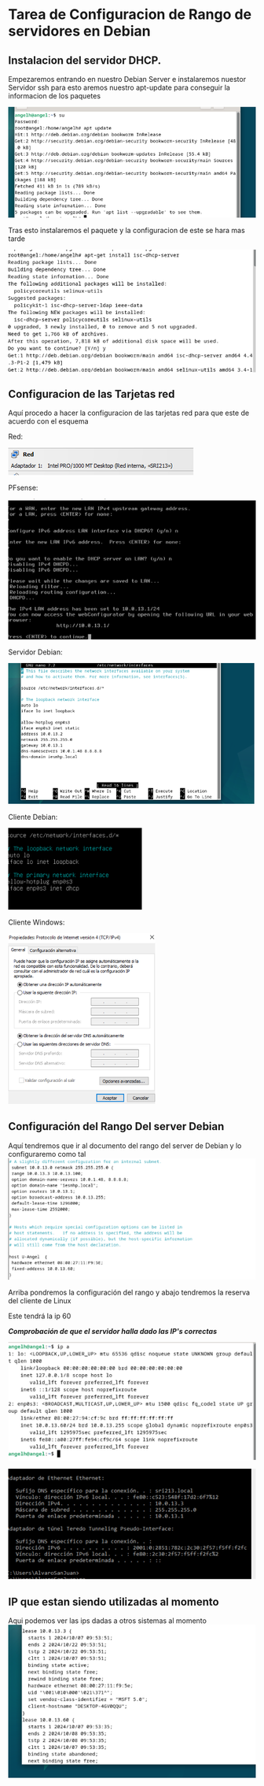 
# Tarea de Configuracion de Rango de servidores en Debian

##  Instalacion del servidor DHCP. 
Empezaremos entrando en nuestro Debian Server e instalaremos nuestor Servidor ssh 
para esto aremos nuestro apt-update para conseguir la informacion de los paquetes 

![Imagen realizada masTarde.1](https://github.com/HerreraAngel/RSI/blob/main/TAREA2/IMGS/SIR%201%20UPDATE.PNG)

Tras esto instalaremos el paquete y la configuracion de este se hara mas tarde

![Imagen realizada masTarde.2](https://github.com/HerreraAngel/RSI/blob/main/TAREA2/IMGS/Sir%202.PNG)



## Configuracion de las Tarjetas red 
Aquí procedo a hacer la configuracion de las tarjetas red para que este de acuerdo con el esquema 

Red:

![1](https://github.com/HerreraAngel/RSI/blob/main/TAREA2/IMGS/1.png)

PFsense:

![2](https://github.com/HerreraAngel/RSI/blob/main/TAREA2/IMGS/2.png)

Servidor Debian:

![3](https://github.com/HerreraAngel/RSI/blob/main/TAREA2/IMGS/3.png)

Cliente Debian:

![4](https://github.com/HerreraAngel/RSI/blob/main/TAREA2/IMGS/4.png)

Cliente Windows:

![5](https://github.com/HerreraAngel/RSI/blob/main/TAREA2/IMGS/5.png)


## Configuración del Rango Del server Debian
Aquí tendremos que ir al documento del rango del server de Debian
y lo configuraremo como tal 
![6](https://github.com/HerreraAngel/RSI/blob/main/TAREA2/IMGS/6.png)

Arriba pondremos la configuración del rango y abajo tendremos la reserva del cliente de Linux

Este tendrá la ip 60

***Comprobación de que el servidor halla dado las IP's correctas***

![7](https://github.com/HerreraAngel/RSI/blob/main/TAREA2/IMGS/7.png)

![8](https://github.com/HerreraAngel/RSI/blob/main/TAREA2/IMGS/8.png)

## IP que estan siendo utilizadas al momento
Aqui podemos ver las ips dadas a otros sistemas al momento 
![9](https://github.com/HerreraAngel/RSI/blob/main/TAREA2/IMGS/9.png)


